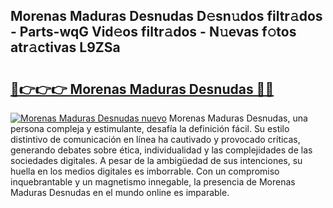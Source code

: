 ## Morenas Maduras Desnudas D𝚎sn𝚞dos filtr𝚊dos - Parts-wqG Vid𝚎os filtr𝚊dos - N𝚞evas f𝚘tos atr𝚊ctivas L9ZSa

# <h2><a href="http://mbb0u2h.tromn.icu/?c=Morenas+Maduras+Desnudas">🔗👉👉👉 Morenas Maduras Desnudas 🔗🔗</a></h2>

[![Morenas Maduras Desnudas nuevo](https://i.imgur.com/pEAQMta.gif)](http://mbb0u2h.tromn.icu/?c=Morenas+Maduras+Desnudas)
Morenas Maduras Desnudas, una persona compleja y estimulante, desafía la definición fácil. Su estilo distintivo de comunicación en línea ha cautivado y provocado críticas, generando debates sobre ética, individualidad y las complejidades de las sociedades digitales. A pesar de la ambigüedad de sus intenciones, su huella en los medios digitales es imborrable. Con un compromiso inquebrantable y un magnetismo innegable, la presencia de Morenas Maduras Desnudas en el mundo online es imparable.
